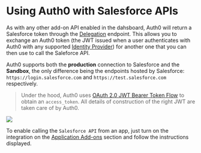 # Using Auth0 with Salesforce APIs

As with any other add-on API enabled in the dahsboard, Auth0 will return a Salesforce token through the [Delegation](/auth-api#delegated) endpoint. This allows you to exchange an Auth0 token (the JWT issued when a user authenticates with Auth0 with any supported [Identity Provider](identityproviders)) for another one that you can then use to call the Saleforce API.

Auth0 supports both the __production__ connection to Salesforce and the __Sandbox__, the only difference being the endpoints hosted by Salesforce: `https://login.salesforce.com` and `https://test.salesforce.com` respectively.

> Under the hood, Auth0 uses [OAuth 2.0 JWT Bearer Token Flow](https://help.salesforce.com/HTViewHelpDoc?id=remoteaccess_oauth_jwt_flow.htm&language=en_US) to obtain an `access_token`. All details of construction of the right JWT are taken care of by Auth0.

![](https://docs.google.com/drawings/d/1aTHLCUPT4fCOXgX6fvUpxJdzd_rH_VzayBkLwLkwOBk/pub?w=784&amp;h=437)

To enable calling the `Salesforce API` from an app, just turn on the integration on the <a href="@@uiAppAddonsURL@@" target="_new">Application Add-ons</a> section and follow the instructions displayed.

